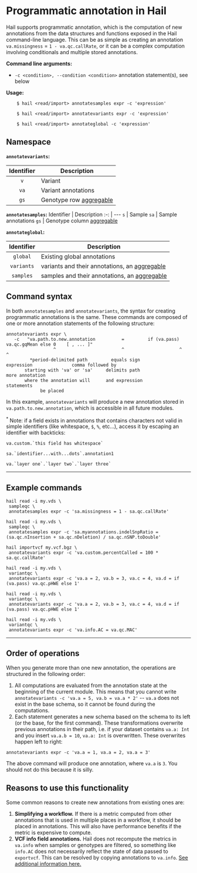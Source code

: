 # Programmatic annotation in Hail

Hail supports programmatic annotation, which is the computation of new annotations from the data structures and functions exposed in the Hail command-line language.  This can be as simple as creating an annotation `va.missingness` = `1 - va.qc.callRate`, or it can be a complex computation involving conditionals and multiple stored annotations.

**Command line arguments:**
 - `-c <condition>, --condition <condition>` annotation statement(s), see below

**Usage:**

```
    $ hail <read/import> annotatesamples expr -c 'expression'
```

```
    $ hail <read/import> annotatevariants expr -c 'expression'
```

```
    $ hail <read/import> annotateglobal -c 'expression'
```

## Namespace

**`annotatevariants`:**

Identifier | Description
:-: | ---
`v` | Variant
`va` | Variant annotations
`gs` | Genotype row [aggregable](HailExpressionLanguage.md#aggregables)

**`annotatesamples`:**
Identifier | Description
:-: | ---
`s` | Sample
`sa` | Sample annotations
`gs` | Genotype column [aggregable](HailExpressionLanguage.md#aggregables)

**`annotateglobal`:**

Identifier | Description
:-: | ---
`global` | Existing global annotations
`variants` | variants and their annotations, an [aggregable](HailExpressionLanguage.md#aggregables)
`samples` | samples and their annotations, an [aggregable](HailExpressionLanguage.md#aggregables)


## Command syntax
 
In both `annotatesamples` and `annotatevariants`,  the syntax for creating programmatic annotations is the same.  These commands are composed of one or more annotation statements of the following structure:

```
annotatevariants expr \
   -c   "va.path.to.new.annotation          =         if (va.pass) va.qc.gqMean else 0    [ , ... ]"
                  ^                         ^                     ^                           ^
         *period-delimited path         equals sign            expression               comma followed by
       starting with 'va' or 'sa'     delimits path                                     more annotation
       where the annotation will      and expression                                       statements
             be placed
```

In this example, `annotatevariants` will produce a new annotation stored in `va.path.to.new.annotation`, which is accessible in all future modules. 

<sup>*</sup> Note: if a field exists in annotations that contains characters 
not valid in simple identifiers (like whitespace, `$`, `%`, etc...), 
access it by escaping an identifier with backticks: 
```
va.custom.`this field has whitespace`

sa.`identifier...with...dots`.annotation1

va.`layer one`.`layer two`.`layer three`
```

____

## Example commands
 
```
hail read -i my.vds \
 sampleqc \
 annotatesamples expr -c 'sa.missingness = 1 - sa.qc.callRate'
```

```
hail read -i my.vds \
 sampleqc \
 annotatesamples expr -c 'sa.myannotations.indelSnpRatio = (sa.qc.nInsertion + sa.qc.nDeletion) / sa.qc.nSNP.toDouble'
```

```
hail importvcf my.vcf.bgz \
 annotatevariants expr -c 'va.custom.percentCalled = 100 * sa.qc.callRate'
```

```
hail read -i my.vds \
 variantqc \
 annotatevariants expr -c 'va.a = 2, va.b = 3, va.c = 4, va.d = if (va.pass) va.qc.pHWE else 1'
```

```
hail read -i my.vds \
 variantqc \
 annotatevariants expr -c 'va.a = 2, va.b = 3, va.c = 4, va.d = if (va.pass) va.qc.pHWE else 1'
```

```
hail read -i my.vds \
 variantqc \
 annotatevariants expr -c 'va.info.AC = va.qc.MAC'
```

____

 
## Order of operations

When you generate more than one new annotation, the operations are structured in the following order:

1.  All computations are evaluated from the annotation state at the beginning of the current module.  This means that you cannot write `annotatevariants -c 'va.a = 5, va.b = va.a * 2'` -- `va.a` does not exist in the base schema, so it cannot be found during the computations.
2.  Each statement generates a new schema based on the schema to its left (or the base, for the first command).  These transformations overwrite previous annotations in their path, i.e. if your dataset contains `va.a: Int` and you insert `va.a.b = 10`, `va.a: Int` is overwritten.  These overwrites happen left to right: 

```
annotatevariants expr -c 'va.a = 1, va.a = 2, va.a = 3'
```

The above command will produce one annotation, where `va.a` is `3`.  You should not do this because it is silly.

## Reasons to use this functionality

Some common reasons to create new annotations from existing ones are:

1. **Simplifying a workflow.**  If there is a metric computed from other annotations that is used in multiple places in a workflow, it should be placed in annotations.  This will also have performance benefits if the metric is expensive to compute.
2. **VCF info field annotations.**  Hail does not recompute the metrics in `va.info` when samples or genotypes are filtered, so something like `info.AC` does not necessarily reflect the state of data passed to `exportvcf`.  This can be resolved by copying annotations to `va.info`.  [See additional information here.](ExportVCF.md#annotations)
